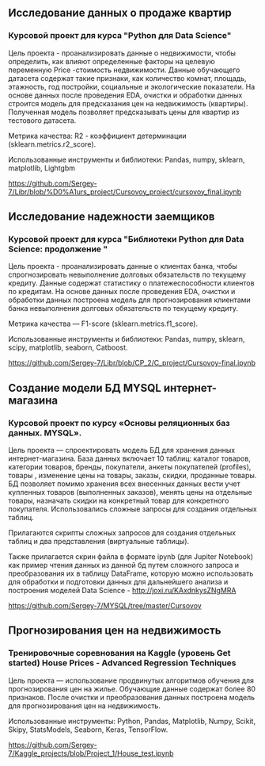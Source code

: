 ## Исследование данных о продаже квартир

### Курсовой проект для курса "Python для Data Science" 

Цель проекта - проанализировать данные о недвижимости, чтобы определить, как влияют определенные факторы на целевую переменную Price -стоимость недвижимости.        Данные обучающего датасета содержат такие признаки, как количество комнат, площадь, этажность, год постройки, социальные и экологические показатели. На основе данных после проведения EDA, очистки и обработки данных строится модель для предсказания цен на недвижимость (квартиры). Полученная модель позволяет предсказывать цены для квартир из тестового датасета. 

Метрика качества: R2 - коэффициент детерминации (sklearn.metrics.r2_score).

Использованные инструменты и библиотеки: Pandas, numpy, sklearn, matplotlib, Lightgbm

https://github.com/Sergey-7/Libr/blob/%D0%A1urs_project/Cursovoy_project/cursovoy_final.ipynb

## Исследование надежности заемщиков

### Курсовой проект для курса "Библиотеки Python для Data Science: продолжение "  

Цель проекта - проанализировать данные о клиентах банка, чтобы спрогнозировать невыполнение долговых обязательств по текущему кредиту. Данные содержат статистику о платежеспособности клиентов по кредитам. На основе данных после проведения EDA, очистки и обработки данных построена модель для прогнозирования клиентами банка невыполнения долговых обязательств по текущему кредиту. 

Метрика качества — F1-score (sklearn.metrics.f1_score). 

Использованные инструменты и библиотеки: Pandas, numpy, sklearn, scipy, matplotlib, seaborn, Catboost. 

https://github.com/Sergey-7/Libr/blob/CP_2/C_project/Cursovoy-final.ipynb


## Создание модели БД MYSQL интернет-магазина

### Курсовой проект по курсу «Основы реляционных баз данных. MYSQL». 

 
Цель проекта — спроектировать модель БД для хранения данных интернет-магазина. База данных включает 10 таблиц: каталог товаров, категории товаров, бренды, покупатели, анкеты покупателей (profiles), товары , изменение цены на товары, заказы, скидки, проданные товары. БД позволяет помимо хранения всех внесенных данных вести учет купленных товаров (выполненных заказов), менять цены на отдельные товары, назначать скидки на конкретный товар для конкретного покупателя.
Использовались сложные запросы для создания отдельных таблиц.

Прилагаются скрипты сложных запросов для создания отдельных таблиц и два представления (виртуальные таблицы).

Также прилагается скрин файла в формате ipynb (для Jupiter Notebook) как пример чтения данных из данной бд 
путем сложного запроса и преобразования их в таблицу DataFrame, которую можно использовать для обработки и подготовки данных
для дальнейшего анализа и построения моделей Data Science - http://joxi.ru/KAxdnkysZNgMRA

https://github.com/Sergey-7/MYSQL/tree/master/Cursovoy

## Прогнозирования цен на недвижимость

### Тренировочные соревнования на Kaggle (уровень Get started) House Prices - Advanced Regression Techniques    

Цель проекта — использование продвинутых алгоритмов обучения для прогнозирования цен на жилье. Обучающие данные содержат более 80 признаков. После очистки и преобразования данных построена модель для прогнозирования цен на недвижимость. 

Использованные инструменты: Python, Pandas, Matplotlib, Numpy, Scikit, Skipy, StatsModels, Seaborn, Keras, TensorFlow.

https://github.com/Sergey-7/Kaggle_projects/blob/Project_1/House_test.ipynb

